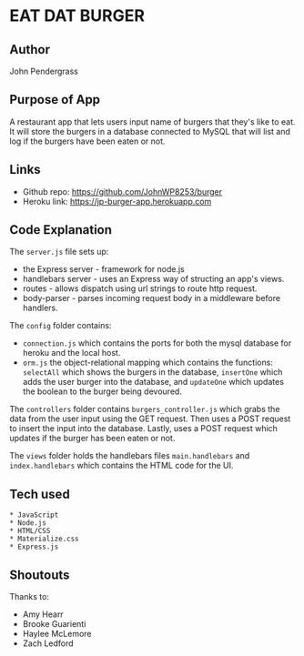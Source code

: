 # EAT DAT BURGER

## Author
John Pendergrass

## Purpose of App
A restaurant app that lets users input name of burgers that they's like to eat. It will store the burgers in a database connected to MySQL that will list and log if the burgers have been eaten or not. 

## Links
* Github repo: https://github.com/JohnWP8253/burger
* Heroku link: https://jp-burger-app.herokuapp.com

## Code Explanation
The `server.js` file sets up:
* the Express server - framework for node.js
* handlebars server - uses an Express way of structing an app's views.
* routes - allows dispatch using url strings to route http request.
* body-parser - parses incoming request body in a middleware before handlers.

The `config` folder contains:
* `connection.js` which contains the ports for both the mysql database for heroku and the local host. 
* `orm.js` the object-relational mapping which contains the functions: `selectAll` which shows the burgers in the database, `insertOne` which adds the user burger into the database, and `updateOne` which updates the boolean to the burger being devoured. 

The `controllers` folder contains `burgers_controller.js` which grabs the data from the user input using the GET request. Then uses a POST request to insert the input into the database. Lastly, uses a POST request which updates if the burger has been eaten or not.

The `views` folder holds the handlebars files `main.handlebars` and `index.handlebars` which contains the HTML code for the UI.

## Tech used
    * JavaScript
    * Node.js
    * HTML/CSS
    * Materialize.css
    * Express.js

## Shoutouts
Thanks to:
* Amy Hearr
* Brooke Guarienti
* Haylee McLemore
* Zach Ledford